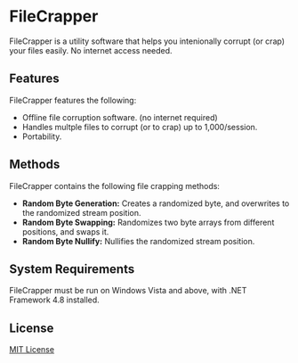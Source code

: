 # FileCrapper
FileCrapper is a utility software that helps you intenionally corrupt (or crap) your files easily. No internet access needed.

## Features
FileCrapper features the following:

- Offline file corruption software. (no internet required)
- Handles multple files to corrupt (or to crap) up to 1,000/session.
- Portability.

## Methods
FileCrapper contains the following file crapping methods:

- **Random Byte Generation:** Creates a randomized byte, and overwrites to the randomized stream position.
- **Random Byte Swapping:** Randomizes two byte arrays from different positions, and swaps it.
- **Random Byte Nullify:** Nullifies the randomized stream position.

## System Requirements
FileCrapper must be run on Windows Vista and above, with .NET Framework 4.8 installed.

## License
[MIT License](https://github.com/PheeLeep/FileCrapper-Project/blob/master/LICENSE)
